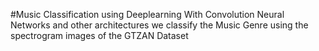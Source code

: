 #Music Classification using Deeplearning
With Convolution Neural Networks and other architectures we classify the Music Genre using the spectrogram images of the GTZAN Dataset
